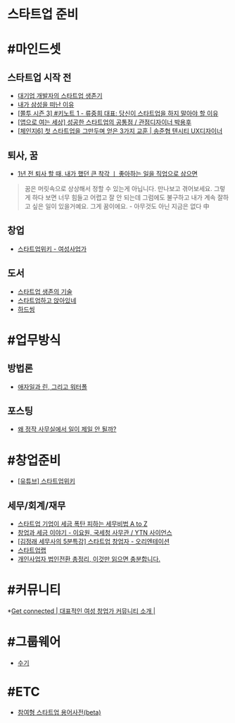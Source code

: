 스타트업 준비
============

# #마인드셋
## 스타트업 시작 전
* [대기업 개발자의 스타트업 생존기](https://brunch.co.kr/@dragonchoi/1)
* [내가 삼성을 떠난 이유](http://news.chosun.com/misaeng/svc/job_search.html?squery=%EB%82%B4%EA%B0%80+%EC%82%BC%EC%84%B1%EC%9D%84+%EB%96%A0%EB%82%9C+%EC%9D%B4%EC%9C%A0)
* [[쫄투 시즌 3] #키노트 1 - 류중희 대표: 당신이 스타트업을 하지 말아야 할 이유](https://youtu.be/5dUTDw3u2ms)
* [[앱으로 여는 세상] 성공한 스타트업의 공통점 / 관점디자이너 박용후](https://youtu.be/SR-i6gGQxCo)
* [[체인지6] 첫 스타트업을 그만두며 얻은 3가지 교훈 | 송준협 텐시티 UX디자이너](https://youtu.be/dtBMIbcwj_Q)

## 퇴사, 꿈
* [1년 전 퇴사 할 때, 내가 했던 큰 착각 ㅣ 좋아하는 일을 직업으로 삼으면](https://youtu.be/DtfMNrXakaY)
> 꿈은 머릿속으로 상상해서 정할 수 있는게 아닙니다.
만나보고 겪어보세요.
그렇게 하다 보면 너무 힘들고 어렵고 잘 안 되는데
그럼에도 불구하고 내가 계속 잘하고 싶은 일이 있을거예요.
그게 꿈이에요. - 아무것도 아닌 지금은 없다 中

## 창업
* [스타트업위키 - 여성사업가](https://www.youtube.com/watch?v=Dd0xKd1FPh0&list=PL1EEzJ4dg0CjalxseITEyESa-5FReeNlF)

## 도서
* [스타트업 생존의 기술](http://m.book.naver.com/bookdb/book_detail.nhn?biblio.bid=12299947)
* [스타트업하고 앉아있네](http://m.book.naver.com/bookdb/book_detail.nhn?biblio.bid=12523681)
* [하드씽](http://m.book.naver.com/bookdb/book_detail.nhn?biblio.bid=8501719)

# #업무방식

## 방법론
* [애자일과 린, 그리고 워터폴](https://brunch.co.kr/@insuk/17)

## 포스팅
* [왜 정작 사무실에서 일이 제일 안 될까?](https://brunch.co.kr/@dohyunkim/121)

# #창업준비
* [[유튜브] 스타트업위키](https://www.youtube.com/channel/UCfpfrNK3iKi93gYeTl5Z4FA)

## 세무/회계/재무
* [스타트업 기업이 세금 폭탄 피하는 세무비법 A to Z](https://youtu.be/AKYZVDN01ws)
* [창업과 세금 이야기 - 이요원, 국세청 사무관 / YTN 사이언스](https://youtu.be/WwTdq1PdsYo)
* [[김정래 세무사의 5분특강] 스타트업 창업자 - 오리엔테이션](https://www.youtube.com/watch?v=qBEcnLJUhlA)
* [스타트업랩](https://www.youtube.com/results?search_query=%EC%8A%A4%ED%83%80%ED%8A%B8%EC%97%85%EB%9E%A9)
* [개인사업자 법인전환 총정리, 이것만 읽으면 충분합니다.](https://blog.help-me.kr/2018/01/15208/)

# #커뮤니티
*[Get connected | 대표적인 여성 창업가 커뮤니티 소개 |](https://www.youtube.com/watch?v=rAJej4l8jiU)

# #그룹웨어
* [수기](http://naver.me/Fh2LTwgM)

# #ETC
* [참여형 스타트업 용어사전(beta)](http://startup-wiki.kr/)
